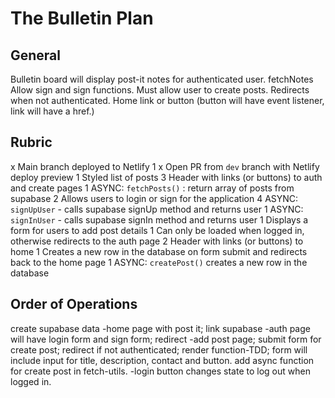 # The Bulletin Plan

## General

Bulletin board will display post-it notes for authenticated user. fetchNotes
Allow sign and sign functions.
Must allow user to create posts.
Redirects when not authenticated.
Home link or button (button will have event listener, link will have a href.)

## Rubric

x Main branch deployed to Netlify 1
x Open PR from `dev` branch with Netlify deploy preview 1
Styled list of posts 3
Header with links (or buttons) to auth and create pages 1
ASYNC: `fetchPosts()` : return array of posts from supabase 2
Allows users to login or sign for the application 4
ASYNC: `signUpUser` - calls supabase signUp method and returns user 1
ASYNC: `signInUser` - calls supabase signIn method and returns user 1
Displays a form for users to add post details 1
Can only be loaded when logged in, otherwise redirects to the auth page 2
Header with links (or buttons) to home 1
Creates a new row in the database on form submit and redirects back to the home page 1
ASYNC: `createPost()` creates a new row in the database

## Order of Operations

create supabase data
-home page with post it; link supabase
-auth page will have login form and sign form; redirect
-add post page; submit form for create post; redirect if not authenticated; render function-TDD; form will include input for title, description, contact and button. add async function for create post in fetch-utils.
-login button changes state to log out when logged in.
